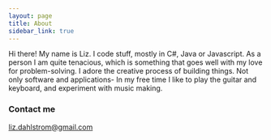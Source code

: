 ```yaml
---
layout: page
title: About
sidebar_link: true
---
```

 Hi there! My name is Liz. I code stuff, mostly in C#, Java or Javascript. As a person I am quite tenacious, which is something that goes well with my love for problem-solving. I adore the creative process of building things. Not only software and applications- In my free time I like to play the guitar and keyboard, and experiment with music making. 

### Contact me
<liz.dahlstrom@gmail.com>
